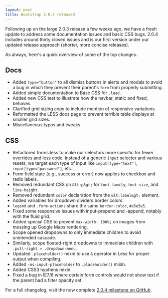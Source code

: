 ```yaml
---
layout: post
title: Bootstrap 2.0.4 released
---
```


Following up on the large 2.0.3 release a few weeks ago, we have a fresh update to address some documentation issues and basic CSS bugs. 2.0.4 includes around thirty closed issues and is our first version under our updated release approach (shorter, more concise releases).

As always, here's a quick overview of some of the top changes.

## Docs

- Added `type="button"` to all dismiss buttons in alerts and modals  to avoid a bug in which they prevent their parent's `form` from properly submitting.
- Added simple documentation to Base CSS for `.lead`.
- Added new CSS test to illustrate how the navbar, static and fixed, behaves.
- Clarified grid sizing copy to include mention of responsive variations.
- Reformatted the LESS docs page to prevent terrible table displays at smaller grid sizes.
- Miscellaneous typos and tweaks.

## CSS

- Refactored forms.less to make our selectors more specific for fewer overrides and less code. Instead of a generic `input` selector and various resets, we target each type of input like `input[type="text"]`, `input[type="password"]`, etc.
- Form field state (e.g., success or error) now applies to checkbox and radio labels.
- Removed redundant CSS on `&lt;p&gt;` for `font-family`, `font-size`, and `line-height`.
- Removed redundant `color` declaration from the `&lt;label&gt;` element.
- Added variables for dropdown dividers border colors.
- `legend` and `.form-actions` share the same `border-color`, `#e5e5e5`.
- Fixed some responsive issues with input-prepend and -append, notably with the fluid grid.
- Added special CSS to prevent `max-width: 100%;` on images from messing up Google Maps rendering.
- Scope opened dropdowns to only immediate children to avoid unintended cascade.
- Similarly, scope floated-right dropdowns to immediate children with `.pull-right > .dropdown-menu`.
- Updated `.placeholder()` mixin to use `&` operator in Less for proper output when compiling.
- Added `-ms-input-placeholder` to `.placeholder()` mixin.
- Added CSS3 hyphens mixin.
- Fixed a bug in IE7/8 where certain form controls would not show text if the parent had a filter opacity set.

For a full changelog, visit the now complete [2.0.4 milestone on GitHub](https://github.com/twbs/bootstrap/issues?milestone=11&state=closed).
